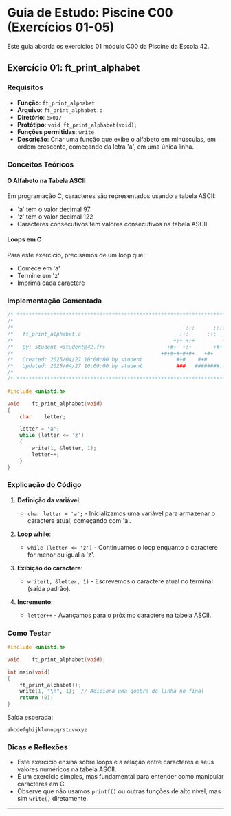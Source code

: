 # Guia de Estudo: Piscine C00 (Exercícios 01-05)

Este guia aborda os exercícios 01 módulo C00 da Piscine da Escola 42.

## Exercício 01: ft_print_alphabet

### Requisitos

- **Função**: `ft_print_alphabet`
- **Arquivo**: `ft_print_alphabet.c`
- **Diretório**: `ex01/`
- **Protótipo**: `void ft_print_alphabet(void);`
- **Funções permitidas**: `write`
- **Descrição**: Criar uma função que exibe o alfabeto em minúsculas, em ordem crescente, começando da letra 'a', em uma única linha.

### Conceitos Teóricos

#### O Alfabeto na Tabela ASCII

Em programação C, caracteres são representados usando a tabela ASCII:
- 'a' tem o valor decimal 97
- 'z' tem o valor decimal 122
- Caracteres consecutivos têm valores consecutivos na tabela ASCII

#### Loops em C

Para este exercício, precisamos de um loop que:
- Comece em 'a'
- Termine em 'z'
- Imprima cada caractere

### Implementação Comentada

```c
/* ************************************************************************** */
/*                                                                            */
/*                                                        :::      ::::::::   */
/*   ft_print_alphabet.c                                :+:      :+:    :+:   */
/*                                                    +:+ +:+         +:+     */
/*   By: student <student@42.fr>                    +#+  +:+       +#+        */
/*                                                +#+#+#+#+#+   +#+           */
/*   Created: 2025/04/27 10:00:00 by student           #+#    #+#             */
/*   Updated: 2025/04/27 10:00:00 by student           ###   ########.fr       */
/*                                                                            */
/* ************************************************************************** */

#include <unistd.h>

void	ft_print_alphabet(void)
{
	char	letter;

	letter = 'a';
	while (letter <= 'z')
	{
		write(1, &letter, 1);
		letter++;
	}
}
```

### Explicação do Código

1. **Definição da variável**:
   - `char letter = 'a';` - Inicializamos uma variável para armazenar o caractere atual, começando com 'a'.

2. **Loop while**:
   - `while (letter <= 'z')` - Continuamos o loop enquanto o caractere for menor ou igual a 'z'.

3. **Exibição do caractere**:
   - `write(1, &letter, 1)` - Escrevemos o caractere atual no terminal (saída padrão).

4. **Incremento**:
   - `letter++` - Avançamos para o próximo caractere na tabela ASCII.

### Como Testar

```c
#include <unistd.h>

void	ft_print_alphabet(void);

int	main(void)
{
	ft_print_alphabet();
	write(1, "\n", 1);  // Adiciona uma quebra de linha no final
	return (0);
}
```

Saída esperada:
```
abcdefghijklmnopqrstuvwxyz
```

### Dicas e Reflexões

- Este exercício ensina sobre loops e a relação entre caracteres e seus valores numéricos na tabela ASCII.
- É um exercício simples, mas fundamental para entender como manipular caracteres em C.
- Observe que não usamos `printf()` ou outras funções de alto nível, mas sim `write()` diretamente.

---